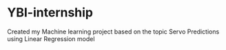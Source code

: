 # YBI-internship
Created my Machine learning project based on the topic Servo Predictions using Linear Regression model

